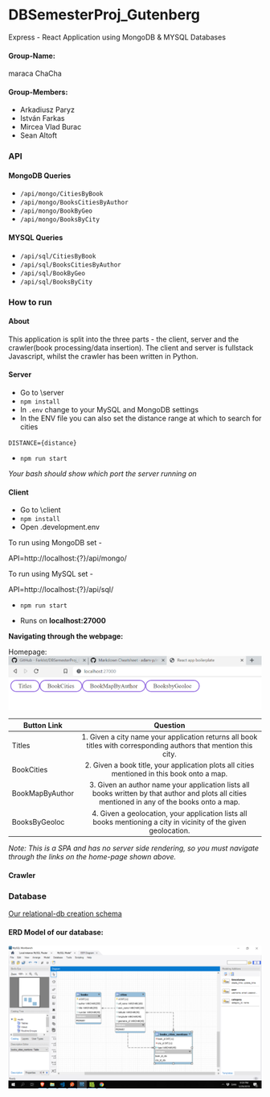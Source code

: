 # DBSemesterProj_Gutenberg
Express - React Application using MongoDB & MYSQL Databases

#### Group-Name:

maraca ChaCha

#### Group-Members:

* Arkadiusz Paryz
* István Farkas
* Mircea Vlad Burac
* Sean Altoft

### API

#### MongoDB Queries
* `/api/mongo/CitiesByBook`
* `/api/mongo/BooksCitiesByAuthor`
* `/api/mongo/BookByGeo`
* `/api/mongo/BooksByCity`

#### MYSQL Queries
* `/api/sql/CitiesByBook`
* `/api/sql/BooksCitiesByAuthor`
* `/api/sql/BookByGeo`
* `/api/sql/BooksByCity`

### How to run

#### About

This application is split into the three parts - the client, server and the crawler(book processing/data insertion).
The client and server is fullstack Javascript, whilst the crawler has been written in Python.

#### Server
* Go to \server
* `npm install`
* In `.env` change to your MySQL and MongoDB settings
* In the ENV file you can also set the distance range at which to search for cities

`DISTANCE={distance}`


* `npm run start`

*Your bash should show which port the server running on*

#### Client
* Go to \client
* `npm install`
* Open .development.env 

To run using MongoDB set - 

API=http://localhost:{?}/api/mongo/

To run using MySQL set - 

API=http://localhost:{?}/api/sql/
* `npm run start`

* Runs on __localhost:27000__

**Navigating through the webpage:**

Homepage: ![alt text](https://github.com/FarkIst/DBSemesterProj_Gutenberg/blob/master/img/home.png "Home page nav bar")

| Button Link        | Question           | 
| ------------- |:-------------:| 
| Titles      | 1. Given a city name your application returns all book titles with corresponding authors that mention this city. |
| BookCities      | 2. Given a book title, your application plots all cities mentioned in this book onto a map.      |   
| BookMapByAuthor | 3. Given an author name your application lists all books written by that author and plots all cities mentioned in any of the books onto a map.    | 
| BooksByGeoloc | 4. Given a geolocation, your application lists all books mentioning a city in vicinity of the given geolocation.      | 

*Note: This is a SPA and has no server side rendering, so you must navigate through the links on the home-page shown above.*

#### Crawler


### Database

[Our relational-db creation schema](https://github.com/FarkIst/DBSemesterProj_Gutenberg/blob/master/crawler/sql/create.sql)

#### ERD Model of our database:

 ![alt text](https://github.com/FarkIst/DBSemesterProj_Gutenberg/blob/master/img/relational_model.png "erd diagram for database")
